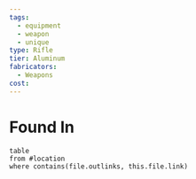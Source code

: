 ```yaml
---
tags:
  - equipment
  - weapon
  - unique
type: Rifle
tier: Aluminum
fabricators:
  - Weapons
cost:
---
```

# Found In
```dataview
table
from #location 
where contains(file.outlinks, this.file.link)
```
